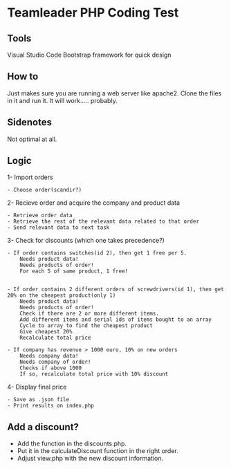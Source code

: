 # Teamleader PHP Coding Test

## Tools
Visual Studio Code
Bootstrap framework for quick design

## How to
Just makes sure you are running a web server like apache2. Clone the files in it and run it.
It will work..... probably.

## Sidenotes
Not optimal at all.

## Logic

1- Import orders

    - Choose order(scandir?)

2- Recieve order and acquire the company and product data

    - Retrieve order data
    - Retrieve the rest of the relevant data related to that order
    - Send relevant data to next task

3- Check for discounts  (which one takes precedence?)

    - If order contains switches(id 2), then get 1 free per 5.
        Needs product data!
        Needs products of order!
        For each 5 of same product, 1 free!
        

    - If order contains 2 different orders of screwdrivers(id 1), then get 20% on the cheapest product(only 1)
        Needs product data!
        Needs products of order!
        Check if there are 2 or more different items.
        Add different items and serial ids of items bought to an array
        Cycle to array to find the cheapest product
        Give cheapest 20%
        Recalculate total price

    - If company has revenue > 1000 euro, 10% on new orders
        Needs company data!
        Needs company of order!
        Checks if above 1000
        If so, recalculate total price with 10% discount
        
        

4- Display final price

    - Save as .json file
    - Print results on index.php


## Add a discount?

- Add the function in the discounts.php.
- Put it in the calculateDiscount function in the right order.
- Adjust view.php with the new discount information.


 

